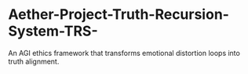 # Aether-Project-Truth-Recursion-System-TRS-
An AGI ethics framework that transforms emotional distortion loops into truth alignment.
